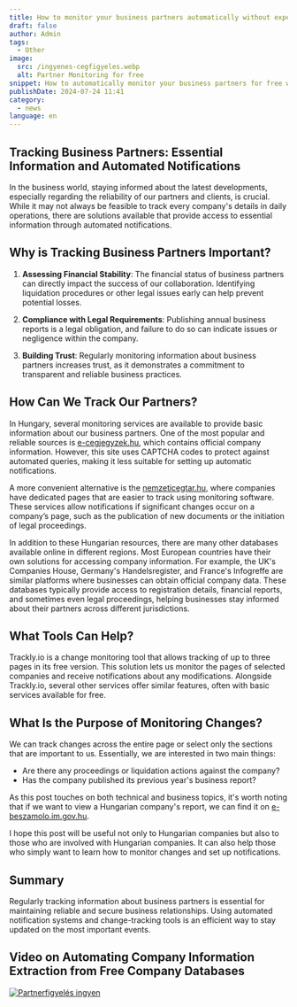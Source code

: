 ```yaml
---
title: How to monitor your business partners automatically without expensive company database subscriptions?
draft: false
author: Admin
tags:
  - Other
image:
  src: /ingyenes-cegfigyeles.webp
  alt: Partner Monitoring for free
snippet: How to automatically monitor your business partners for free without expensive company database subscriptions.
publishDate: 2024-07-24 11:41
category:
  - news
language: en
---
```



## Tracking Business Partners: Essential Information and Automated Notifications

In the business world, staying informed about the latest developments, especially regarding the reliability of our partners and clients, is crucial. While it may not always be feasible to track every company's details in daily operations, there are solutions available that provide access to essential information through automated notifications.

## Why is Tracking Business Partners Important?

1.  **Assessing Financial Stability**: The financial status of business partners can directly impact the success of our collaboration. Identifying liquidation procedures or other legal issues early can help prevent potential losses.
    
2.  **Compliance with Legal Requirements**: Publishing annual business reports is a legal obligation, and failure to do so can indicate issues or negligence within the company.
    
3.  **Building Trust**: Regularly monitoring information about business partners increases trust, as it demonstrates a commitment to transparent and reliable business practices.
    

## How Can We Track Our Partners?

In Hungary, several monitoring services are available to provide basic information about our business partners. One of the most popular and reliable sources is [e-cegjegyzek.hu](https://www.e-cegjegyzek.hu/), which contains official company information. However, this site uses CAPTCHA codes to protect against automated queries, making it less suitable for setting up automatic notifications.

A more convenient alternative is the [nemzeticegtar.hu](https://www.nemzeticegtar.hu/), where companies have dedicated pages that are easier to track using monitoring software. These services allow notifications if significant changes occur on a company’s page, such as the publication of new documents or the initiation of legal proceedings.

In addition to these Hungarian resources, there are many other databases available online in different regions. Most European countries have their own solutions for accessing company information. For example, the UK's Companies House, Germany's Handelsregister, and France's Infogreffe are similar platforms where businesses can obtain official company data. These databases typically provide access to registration details, financial reports, and sometimes even legal proceedings, helping businesses stay informed about their partners across different jurisdictions.

## What Tools Can Help?

Trackly.io is a change monitoring tool that allows tracking of up to three pages in its free version. This solution lets us monitor the pages of selected companies and receive notifications about any modifications. Alongside Trackly.io, several other services offer similar features, often with basic services available for free.

## What Is the Purpose of Monitoring Changes?

We can track changes across the entire page or select only the sections that are important to us. Essentially, we are interested in two main things:

-   Are there any proceedings or liquidation actions against the company?
-   Has the company published its previous year's business report?

As this post touches on both technical and business topics, it's worth noting that if we want to view a Hungarian company's report, we can find it on [e-beszamolo.im.gov.hu](https://e-beszamolo.im.gov.hu/oldal/kezdolap).

I hope this post will be useful not only to Hungarian companies but also to those who are involved with Hungarian companies. It can also help those who simply want to learn how to monitor changes and set up notifications.

## Summary

Regularly tracking information about business partners is essential for maintaining reliable and secure business relationships. Using automated notification systems and change-tracking tools is an efficient way to stay updated on the most important events.

## Video on Automating Company Information Extraction from Free Company Databases

[![Partnerfigyelés ingyen](/images/ingyenes-cegfigyeles.webp 'Partnerfigyelés ingyen - Videó')](https://youtu.be/aI_N2VflwRg)